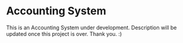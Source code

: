 Accounting System
================

This is an Accounting System under development. Description will be updated once this project is over. Thank you. :)
